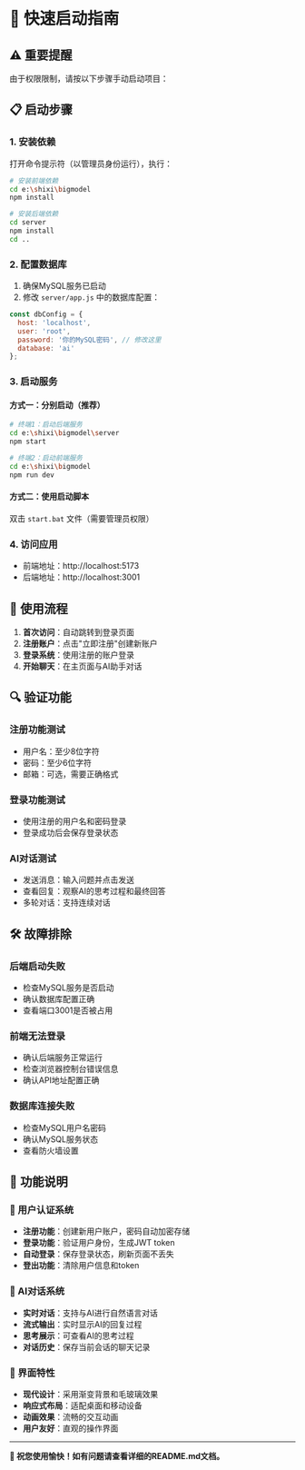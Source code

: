 # 🚀 快速启动指南

## ⚠️ 重要提醒
由于权限限制，请按以下步骤手动启动项目：

## 📋 启动步骤

### 1. 安装依赖
打开命令提示符（以管理员身份运行），执行：

```bash
# 安装前端依赖
cd e:\shixi\bigmodel
npm install

# 安装后端依赖
cd server
npm install
cd ..
```

### 2. 配置数据库
1. 确保MySQL服务已启动
2. 修改 `server/app.js` 中的数据库配置：
```javascript
const dbConfig = {
  host: 'localhost',
  user: 'root',
  password: '你的MySQL密码', // 修改这里
  database: 'ai'
};
```

### 3. 启动服务

#### 方式一：分别启动（推荐）
```bash
# 终端1：启动后端服务
cd e:\shixi\bigmodel\server
npm start

# 终端2：启动前端服务
cd e:\shixi\bigmodel
npm run dev
```

#### 方式二：使用启动脚本
双击 `start.bat` 文件（需要管理员权限）

### 4. 访问应用
- 前端地址：http://localhost:5173
- 后端地址：http://localhost:3001

## 🎯 使用流程

1. **首次访问**：自动跳转到登录页面
2. **注册账户**：点击"立即注册"创建新账户
3. **登录系统**：使用注册的账户登录
4. **开始聊天**：在主页面与AI助手对话

## 🔍 验证功能

### 注册功能测试
- 用户名：至少8位字符
- 密码：至少6位字符
- 邮箱：可选，需要正确格式

### 登录功能测试
- 使用注册的用户名和密码登录
- 登录成功后会保存登录状态

### AI对话测试
- 发送消息：输入问题并点击发送
- 查看回复：观察AI的思考过程和最终回答
- 多轮对话：支持连续对话

## 🛠️ 故障排除

### 后端启动失败
- 检查MySQL服务是否启动
- 确认数据库配置正确
- 查看端口3001是否被占用

### 前端无法登录
- 确认后端服务正常运行
- 检查浏览器控制台错误信息
- 确认API地址配置正确

### 数据库连接失败
- 检查MySQL用户名密码
- 确认MySQL服务状态
- 查看防火墙设置

## 📝 功能说明

### 🔐 用户认证系统
- **注册功能**：创建新用户账户，密码自动加密存储
- **登录功能**：验证用户身份，生成JWT token
- **自动登录**：保存登录状态，刷新页面不丢失
- **登出功能**：清除用户信息和token

### 💬 AI对话系统
- **实时对话**：支持与AI进行自然语言对话
- **流式输出**：实时显示AI的回复过程
- **思考展示**：可查看AI的思考过程
- **对话历史**：保存当前会话的聊天记录

### 🎨 界面特性
- **现代设计**：采用渐变背景和毛玻璃效果
- **响应式布局**：适配桌面和移动设备
- **动画效果**：流畅的交互动画
- **用户友好**：直观的操作界面

---

**🎉 祝您使用愉快！如有问题请查看详细的README.md文档。**

